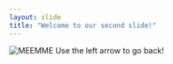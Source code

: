 ```yaml
---
layout: slide
title: "Welcome to our second slide!"
---
```

![MEEMME](https://s18670.pcdn.co/wp-content/uploads/3jvwsm-1.jpg)
Use the left arrow to go back!
